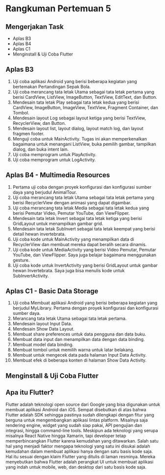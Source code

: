 # Rangkuman Pertemuan 5

## Mengerjakan Task

- Aplas B3
- Aplas B4
- Aplas C1
- Menginstall & Uji Coba Flutter

## Aplas B3

1. Uji coba aplikasi Android yang berisi beberapa kegiatan yang bertemakan Pertandingan Sepak Bola.
2. Uji coba merancang tata letak Utama sebagai tata letak pertama yang berisi
CardView, ListView, ImageButton, TextView, EditText, dan Button.
3. Mendesain tata letak Play sebagai tata letak kedua yang berisi CardView, ImageButton, ImageView, TextView, Fragment Container, dan Tombol.
4. Mendesain layout Log sebagai layout ketiga yang berisi TextView, RecyclerView, dan Button.
5. Mendesain layout list, layout dialog, layout match log, dan layout fragmen footer.
6. Menguji coba untuk MainActivity. Tugas ini akan memperkenalkan bagaimana
untuk menangani ListView, buka pemilih gambar, tampilkan dialog, dan buka
intent lain.
7. Uji coba memprogram untuk PlayActivity. 
8. Uji coba memprogram untuk LogActivity.

## Aplas B4 - Multimedia Resources

1. Pertama uji coba dengan proyek konfigurasi dan konfigurasi sumber daya yang berjudul AnimalTour.
2. Uji coba merancang tata letak Utama sebagai tata letak pertama yang berisi RecyclerView dengan animasi yang dapat digambar.
3. Uji coba merancang tata letak Media sebagai tata letak kedua yang berisi Pemutar Video, Pemutar YouTube, dan ViewFlipper.
4. Mendesain tata letak Invert sebagai tata letak ketiga yang berisi GridLayout untuk menampilkan gambar grid.
5. Mendesain tata letak SubInvert sebagai tata letak keempat yang berisi detail hewan invertebrata.
6. Uji coba kode untuk MainActivity yang menampilkan data di RecyclerView dan membuat mereka dapat beralih secara dinamis.
7. Uji coba kode untuk MediaActivity yang berisi Video Pemutar, Pemutar YouTube, dan ViewFlipper. Saya juga belajar bagaimana menggunakan gesture.
8. Uji coba kode untuk InvertActivity yang berisi GridLayout untuk gambar hewan Invertebrata. Saya juga bisa menulis kode untuk SubInvertActivity.

## Aplas C1 - Basic Data Storage

1. Uji coba Membuat aplikasi Android yang berisi beberapa kegiatan yang berjudul MyLibrary. Pertama dengan proyek konfigurasi dan konfigurasi sumber daya.
2. Merancang tata letak Utama sebagai tata letak pertama.
3. Mendesain layout Input Data.
4. Mendesain Show Data Layout.
5. Membuat share preferences untuk data pengguna dan data buku.
6. Membuat data input dan menampilkan data dengan data binding.
7. Membuat model data binding.
8. Membuat tombol untuk memilih warna untuk latar belakang.
9. Membuat untuk mengecek data pada halaman Input Data Activity.
10. Membuat efek di beberapa konten di halaman Show Data Activity.

## Menginstall & Uji Coba Flutter

## Apa itu Flutter?

Flutter adalah teknologi open source dari Google yang bisa digunakan untuk membuat aplikasi Android dan iOS.
Sempat disebutkan di atas bahwa Flutter adalah SDK sehingga pastinya sudah dilengkapi dengan fitur yang berguna untuk mengembangkan aplikasi lintas platform.
Misalnya saja rendering engine, widget yang sudah siap pakai, API pengujian dan integrasi, hingga command-line tools.
Meskipun ada teknologi yang serupa misalnya React Native hingga Xamarin, tapi developer tetap memperbincangkan Flutter karena kemudahan yang ditawarkan.
Salah satu hal yang menjadi faktor mengapa teknologi yang satu ini disukai adalah kemudahan dalam membuat aplikasi hanya dengan satu basis kode saja.
Hal itu sesuai dengan klaim Flutter yang ditulis di laman resminya. Mereka menyebutkan bahwa Flutter adalah perangkat UI untuk membuat aplikasi yang indah untuk mobile, web, dan desktop dari satu basis kode saja.